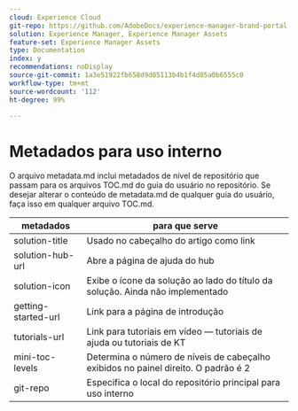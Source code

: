 ```yaml
---
cloud: Experience Cloud
git-repo: https://github.com/AdobeDocs/experience-manager-brand-portal.pt-BR
solution: Experience Manager, Experience Manager Assets
feature-set: Experience Manager Assets
type: Documentation
index: y
recommendations: noDisplay
source-git-commit: 1a3e51922fb658d9d05113b4b1f4d05a0b6555c0
workflow-type: tm+mt
source-wordcount: '112'
ht-degree: 99%

---
```



# Metadados para uso interno

O arquivo metadata.md inclui metadados de nível de repositório que passam para os arquivos TOC.md do guia do usuário no repositório. Se desejar alterar o conteúdo de metadata.md de qualquer guia do usuário, faça isso em qualquer arquivo TOC.md.

| metadados | para que serve |
|--- |--- |
| solution-title | Usado no cabeçalho do artigo como link |
| solution-hub-url | Abre a página de ajuda do hub |
| solution-icon | Exibe o ícone da solução ao lado do título da solução. Ainda não implementado |
| getting-started-url | Link para a página de introdução |
| tutorials-url | Link para tutoriais em vídeo — tutoriais de ajuda ou tutoriais de KT |
| mini-toc-levels | Determina o número de níveis de cabeçalho exibidos no painel direito. O padrão é 2 |
| git-repo | Especifica o local do repositório principal para uso interno |
